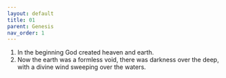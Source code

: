 ```yaml
---
layout: default
title: 01
parent: Genesis
nav_order: 1
---
```


1. In the beginning God created heaven and earth.
2. Now the earth was a formless void, there was darkness over the deep, with a divine wind sweeping over the waters.